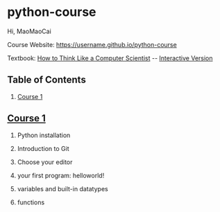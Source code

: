 # python-course
Hi, MaoMaoCai

Course Website: https://username.github.io/python-course

Textbook:  [How to Think Like a Computer Scientist](https://openbookproject.net/thinkcs/python/english3e/) -- [Interactive Version](https://runestone.academy/runestone/books/published/thinkcspy/index.html)


## Table of Contents

1. [Course 1](#course-1)

## [Course 1](course-contents/course-1)

1. Python installation

1. Introduction to Git

1. Choose your editor

1. your first program: helloworld!

1. variables and built-in datatypes

1. functions
